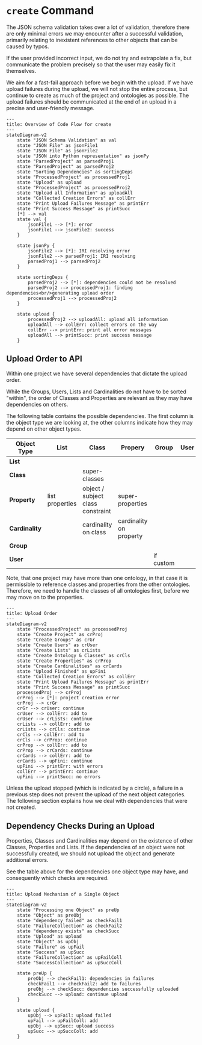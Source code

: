 # `create` Command

The JSON schema validation takes over a lot of validation,
therefore there are only minimal errors we may encounter after a successful validation,
primarily relating to inexistent references to other objects that can be caused by typos.

If the user provided incorrect input, we do not try and extrapolate a fix, but communicate the problem precisely
so that the user may easily fix it themselves.

We aim for a fast-fail approach before we begin with the upload.
If we have upload failures during the upload, we will not stop the entire process, but continue to create as much of
the project and ontologies as possible.
The upload failures should be communicated at the end of an upload in a precise and user-friendly message.

```mermaid
---
title: Overview of Code Flow for create
---
stateDiagram-v2
    state "JSON Schema Validation" as val
    state "JSON File" as jsonFile1
    state "JSON File" as jsonFile2
    state "JSON into Python representation" as jsonPy
    state "ParsedProject" as parsedProj1
    state "ParsedProject" as parsedProj2
    state "Sorting Dependencies" as sortingDeps
    state "ProcessedProject" as processedProj1
    state "Upload" as upload
    state "ProcessedProject" as processedProj2
    state "Upload all Information" as uploadAll
    state "Collected Creation Errors" as collErr
    state "Print Upload Failures Message" as printErr
    state "Print Success Message" as printSucc
    [*] --> val
    state val {
        jsonFile1 --> [*]: error
        jsonFile1 --> jsonFile2: success
    }

    state jsonPy {
        jsonFile2 --> [*]: IRI resolving error
        jsonFile2 --> parsedProj1: IRI resolving
        parsedProj1 --> parsedProj2
    }

    state sortingDeps {
        parsedProj2 --> [*]: dependencies could not be resolved
        parsedProj2 --> processedProj1: finding dependencies<br/>generating upload order
        processedProj1 --> processedProj2
    }

    state upload {
        processedProj2 --> uploadAll: upload all information
        uploadAll --> collErr: collect errors on the way
        collErr --> printErr: print all error messages
        uploadAll --> printSucc: print success message
    }
```

## Upload Order to API

Within one project we have several dependencies that dictate the upload order.

While the Groups, Users, Lists and Cardinalities do not have to be sorted "within",
the order of Classes and Properties are relevant as they may have dependencies on others.

The following table contains the possible dependencies. The first column is the object type we are looking at,
the other columns indicate how they may depend on other object types.

| Object Type     | List            | Class                             | Propery                 | Group     | User |
|-----------------|-----------------|-----------------------------------|-------------------------|-----------|------|
| **List**        |                 |                                   |                         |           |      |
| **Class**       |                 | super-classes                     |                         |           |      |
| **Property**    | list properties | object / subject class constraint | super-properties        |           |      |
| **Cardinality** |                 | cardinality on class              | cardinality on property |           |      |
| **Group**       |                 |                                   |                         |           |      |
| **User**        |                 |                                   |                         | if custom |      |

Note, that one project may have more than one ontology,
in that case it is permissible to reference classes and properties from the other ontologies.
Therefore, we need to handle the classes of all ontologies first, before we may move on to the properties.

```mermaid
---
title: Upload Order
---
stateDiagram-v2
    state "ProcessedProject" as processedProj
    state "Create Project" as crProj
    state "Create Groups" as crGr
    state "Create Users" as crUser
    state "Create Lists" as crLists
    state "Create Ontology & Classes" as crCls
    state "Create Properties" as crProp
    state "Create Cardinalities" as crCards
    state "Upload Finished" as upFini
    state "Collected Creation Errors" as collErr
    state "Print Upload Failures Message" as printErr
    state "Print Success Message" as printSucc
    processedProj --> crProj
    crProj --> [*]: project creation error
    crProj --> crGr
    crGr --> crUser: continue
    crUser --> collErr: add to
    crUser --> crLists: continue
    crLists --> collErr: add to
    crLists --> crCls: continue
    crCls --> collErr: add to
    crCls --> crProp: continue
    crProp --> collErr: add to
    crProp --> crCards: continue
    crCards --> collErr: add to
    crCards --> upFini: continue
    upFini --> printErr: with errors
    collErr --> printErr: continue
    upFini --> printSucc: no errors
```

Unless the upload stopped (which is indicated by a circle),
a failure in a previous step does not prevent the upload of the next object categories.
The following section explains how we deal with dependencies that were not created.

## Dependency Checks During an Upload

Properties, Classes and Cardinalities may depend on the existence of other Classes, Properties and Lists.
If the dependencies of an object were not successfully created, we should not upload the object and generate additional
errors.

See the table above for the dependencies one object type may have, and consequently which checks are required.

```mermaid
---
title: Upload Mechanism of a Single Object
---
stateDiagram-v2
    state "Processing one Object" as preUp
    state "Object" as preObj
    state "dependency failed" as checkFail1
    state "FailureCollection" as checkFail2
    state "dependency exists" as checkSucc
    state "Upload" as upload
    state "Object" as upObj
    state "Failure" as upFail
    state "Success" as upSucc
    state "FailureCollection" as upFailColl
    state "SuccessCollection" as upSuccColl

    state preUp {
        preObj --> checkFail1: dependencies in failures
        checkFail1 --> checkFail2: add to failures
        preObj --> checkSucc: dependencies successfully uploaded
        checkSucc --> upload: continue upload
    }

    state upload {
        upObj --> upFail: upload failed
        upFail --> upFailColl: add
        upObj --> upSucc: upload success
        upSucc --> upSuccColl: add
    }
```
